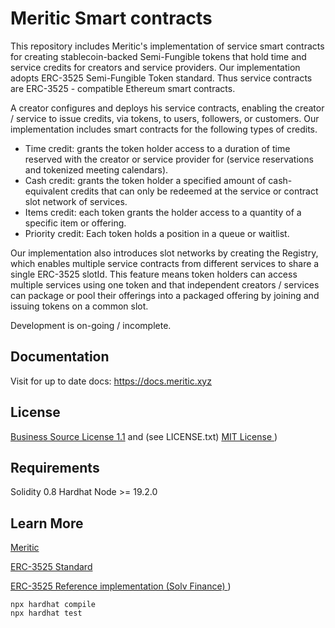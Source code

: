 # Meritic Smart contracts

This repository includes Meritic's  implementation of  service smart contracts for creating stablecoin-backed Semi-Fungible tokens that hold time and service credits for creators and service providers. Our implementation adopts ERC-3525 Semi-Fungible Token standard. 
Thus service contracts are ERC-3525 - compatible Ethereum smart contracts.   

A creator configures and deploys his service contracts, enabling the creator / service  to issue credits, via tokens, to users, followers, or customers. Our implementation includes smart contracts for the following types of credits.

* Time credit: grants the token holder access to a duration of time reserved with the creator or service provider for (service reservations and tokenized meeting calendars).
* Cash credit: grants the  token holder a specified amount of cash-equivalent credits that can only be redeemed at the service or contract slot network of services. 
* Items credit: each token grants the holder access to a quantity of a specific item or offering.
* Priority credit: Each token holds a position in a queue or waitlist. 

Our implementation also introduces slot networks by creating the Registry, which enables multiple service contracts from different services to share a single ERC-3525 slotId. This feature means token holders can access multiple services using one token and that independent creators / services can package or pool their offerings into a packaged offering by joining and issuing tokens on a common slot. 

Development is on-going / incomplete. 

## Documentation
Visit for up to date docs: https://docs.meritic.xyz
## License
[Business Source License 1.1](https://mariadb.com/bsl11/)  and  (see LICENSE.txt)
[MIT License  ](https://github.com/solv-finance/erc-3525/blob/main/LICENSE)) 
## Requirements
Solidity 0.8
Hardhat
Node >= 19.2.0
## Learn More
[Meritic ](/https://meritic.xyz) 

[ERC-3525 Standard ](https://eips.ethereum.org/EIPS/eip-3525) 

[ERC-3525 Reference implementation (Solv Finance) ](https://github.com/solv-finance/erc-3525)) 


```shell
npx hardhat compile
npx hardhat test
```
